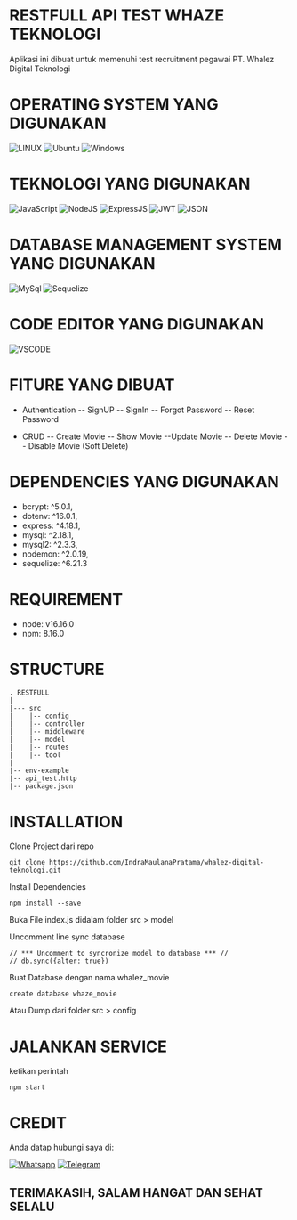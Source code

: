 # RESTFULL API TEST WHAZE TEKNOLOGI
Aplikasi ini dibuat untuk memenuhi test recruitment pegawai PT. Whalez Digital Teknologi

# OPERATING SYSTEM YANG DIGUNAKAN
![LINUX](https://img.shields.io/badge/Linux-FCC624?style=for-the-badge&logo=linux&logoColor=black)
![Ubuntu](https://img.shields.io/badge/Ubuntu-E95420?style=for-the-badge&logo=ubuntu&logoColor=white)
![Windows](https://img.shields.io/badge/Windows-0078D6?style=for-the-badge&logo=windows&logoColor=white)

# TEKNOLOGI YANG DIGUNAKAN
![JavaScript](https://img.shields.io/badge/JavaScript-323330?style=for-the-badge&logo=javascript&logoColor=F7DF1E)
![NodeJS](https://img.shields.io/badge/Node.js-339933?style=for-the-badge&logo=nodedotjs&logoColor=white)
![ExpressJS](https://img.shields.io/badge/Express.js-000000?style=for-the-badge&logo=express&logoColor=white)
![JWT](https://img.shields.io/badge/JWT-000000?style=for-the-badge&logo=JSON%20web%20tokens&logoColor=white)
![JSON](https://img.shields.io/badge/json-5E5C5C?style=for-the-badge&logo=json&logoColor=white)

# DATABASE MANAGEMENT SYSTEM YANG DIGUNAKAN
![MySql](https://img.shields.io/badge/MySQL-005C84?style=for-the-badge&logo=mysql&logoColor=white)
![Sequelize](https://img.shields.io/badge/Sequelize-52B0E7?style=for-the-badge&logo=Sequelize&logoColor=white)

# CODE EDITOR YANG DIGUNAKAN
![VSCODE](https://img.shields.io/badge/VSCode-0078D4?style=for-the-badge&logo=visual%20studio%20code&logoColor=white)

# FITURE YANG DIBUAT
- Authentication
-- SignUP
-- SignIn
-- Forgot Password
-- Reset Password

- CRUD
-- Create Movie
-- Show Movie
--Update Movie
-- Delete Movie
-- Disable Movie (Soft Delete)

# DEPENDENCIES YANG DIGUNAKAN
- bcrypt: ^5.0.1,
- dotenv: ^16.0.1,
- express: ^4.18.1,
- mysql: ^2.18.1,
- mysql2: ^2.3.3,
- nodemon: ^2.0.19,
- sequelize: ^6.21.3

# REQUIREMENT
- node: v16.16.0
- npm: 8.16.0

# STRUCTURE
```
. RESTFULL
|
|--- src
|    |-- config
|    |-- controller
|    |-- middleware
|    |-- model
|    |-- routes
|    |-- tool
|
|-- env-example
|-- api_test.http
|-- package.json
```

# INSTALLATION
Clone Project dari repo
```
git clone https://github.com/IndraMaulanaPratama/whalez-digital-teknologi.git
```

Install Dependencies
```
npm install --save
```

Buka File index.js didalam folder src > model

Uncomment line sync database 
```
// *** Uncomment to syncronize model to database *** //
// db.sync({alter: true})
```

Buat Database dengan nama whalez_movie
```
create database whaze_movie
```

Atau Dump dari folder src > config 

# JALANKAN SERVICE
ketikan perintah 
```
npm start
```

# CREDIT
Anda datap hubungi saya di:

[![Whatsapp](https://img.shields.io/badge/WhatsApp-25D366?style=for-the-badge&logo=whatsapp&logoColor=white)](https://wa.me/message/K53BUSB6NENUH1)
[![Telegram](https://img.shields.io/badge/Telegram-2CA5E0?style=for-the-badge&logo=telegram&logoColor=white)](https://t.me/wirahmarama)

## TERIMAKASIH, SALAM HANGAT DAN SEHAT SELALU